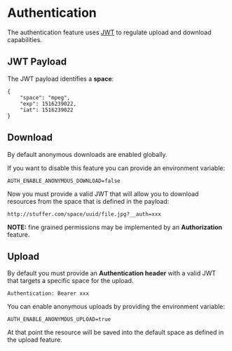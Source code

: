 # Authentication

The authentication feature uses [JWT](https://jwt.io) to regulate upload and download
capabilities.

## JWT Payload

The JWT payload identifies a **space**:

    {
        "space": "mpeg",
        "exp": 1516239022,
        "iat": 1516239022
    }

## Download

By default anonymous downloads are enabled globally.

If you want to disable this feature you can provide an environment variable:

    AUTH_ENABLE_ANONYMOUS_DOWNLOAD=false

Now you must provide a valid JWT that will allow you to download resources from the
space that is defined in the payload:

    http://stuffer.com/space/uuid/file.jpg?__auth=xxx

**NOTE:** fine grained permissions may be implemented by an __Authorization__ feature.

## Upload

By default you must provide an **Authentication header** with a valid JWT that targets
a specific space for the upload.

    Authentication: Bearer xxx

You can enable anonymous uploads by providing the environment variable:

    AUTH_ENABLE_ANONYMOUS_UPLOAD=true

At that point the resource will be saved into the default space as defined
in the upload feature.
